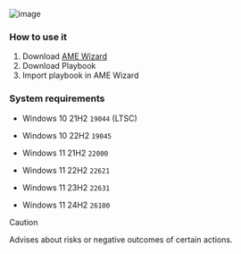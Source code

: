 ![image](https://github.com/FiqnOS/FiqnOS/blob/main/photos/banner.png)          

### How to use it
1. Download [AME Wizard](https://download.ameliorated.io/AME%20Wizard%20Beta.zip)
2. Download Playbook
3. Import playbook in AME Wizard

### System requirements

- Windows 10 21H2 `19044` (LTSC)

- Windows 10 22H2 `19045`

- Windows 11 21H2 `22000`

- Windows 11 22H2 `22621`

- Windows 11 23H2 `22631`

- Windows 11 24H2 `26100`

> [!CAUTION]
> Advises about risks or negative outcomes of certain actions.

